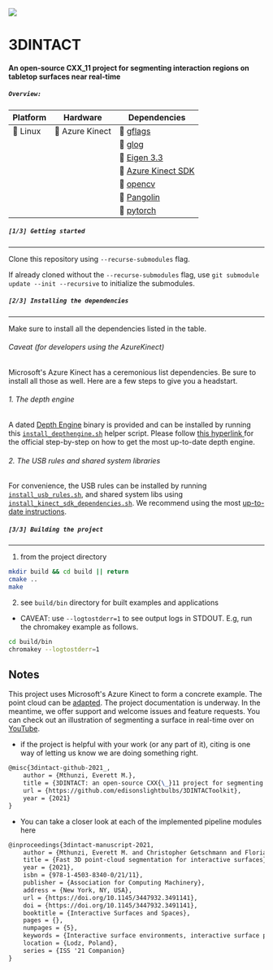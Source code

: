![](https://github.com/edisonslightbulbs/traceless/blob/develop/doc/figures/README_illustration.png)

# 3DINTACT

#### An open-source CXX\_11 project for segmenting interaction regions on tabletop surfaces near real-time

##### `Overview:`

|   Platform |   Hardware	|  Dependencies 	|
|---	|---	|---	|
|   :white_square_button: Linux	|   :white_square_button: Azure Kinect 	| :white_square_button: [ gflags](https://github.com/gflags/gflags)	|
|| |  :white_square_button: [ glog ](https://github.com/google/glog)  	|
|| |  :white_square_button: [ Eigen 3.3 ](https://gitlab.com/libeigen/eigen.git) |
||| :white_square_button:  [ Azure Kinect SDK ](https://github.com/microsoft/Azure-Kinect-Sensor-SDK) |
||| :white_square_button:  [ opencv ](https://github.com/opencv/opencv) |
||| :white_square_button:  [ Pangolin ](https://github.com/stevenlovegrove/Pangolin) |
||| :white_square_button:  [ pytorch ](https://github.com/pytorch/pytorch) |

##### `[1/3] Getting started`

***

Clone this repository using `--recurse-submodules` flag.

If already cloned without the `--recurse-submodules` flag,  use `git submodule update --init --recursive` to initialize the submodules.

##### `[2/3] Installing the dependencies`

***

Make sure to install all the dependencies listed in the table.

###### Caveat (for developers using the AzureKinect)

Microsoft's Azure Kinect has a ceremonious list dependencies. Be sure to install all those as well. Here are a few steps to give you a headstart.

###### 1. The depth engine

A dated [Depth Engine](https://github.com/microsoft/Azure-Kinect-Sensor-SDK/blob/develop/docs/depthengine.md) binary is provided and can be installed by running this [`install_depthengine.sh`](./scripts/) helper script. Please follow [ this hyperlink ](https://github.com/microsoft/Azure-Kinect-Sensor-SDK/blob/develop/docs/depthengine.md) for the official step-by-step on how to get the most up-to-date depth engine.

###### 2. The USB rules and shared system libraries

For convenience, the USB rules can be installed by running [`install_usb_rules.sh`](./scripts/), and shared system libs using  [`install_kinect_sdk_dependencies.sh`](./scripts/). We recommend using the most [up-to-date instructions](https://github.com/microsoft/Azure-Kinect-Sensor-SDK/blob/develop/docs/usage.md).

##### `[3/3] Building the project`

***

1.  from the project directory

```bash
mkdir build && cd build || return
cmake ..
make
```

2.  see `build/bin` directory for built examples and applications

*   CAVEAT: use `--logtostderr=1` to see output logs in STDOUT. E.g, run the chromakey example as follows.

```bash
cd build/bin
chromakey --logtostderr=1
```

## Notes

This project uses Microsoft's Azure Kinect to form a concrete example. The point cloud can be [adapted](/doc/README.md).
The project documentation is underway. In the meantime, we offer support and welcome issues and feature requests. You can check out an illustration of segmenting a surface in real-time over on [YouTube](https://www.youtube.com/watch?v=wdg6U8jZmpU\&ab_channel=edisonslightbulbs).

*   if the project is helpful with your work (or any part of it),  citing is one way of letting us know we are doing something right.

```tex
@misc{3dintact-github-2021_,
    author = {Mthunzi, Everett M.},
    title = {3DINTACT: an open-source CXX{\_}11 project for segmenting interaction regions on tabletop surfaces near real-time},
    url = {https://github.com/edisonslightbulbs/3DINTACToolkit},
    year = {2021}
}
```

*   You can take a closer look at each of the implemented pipeline modules here

```tex
@inproceedings{3dintact-manuscript-2021,
    author = {Mthunzi, Everett M. and Christopher Getschmann and Florian Echtler},
    title = {Fast 3D point-cloud segmentation for interactive surfaces},
    year = {2021},
    isbn = {978-1-4503-8340-0/21/11},
    publisher = {Association for Computing Machinery},
    address = {New York, NY, USA},
    url = {https://doi.org/10.1145/3447932.3491141},
    doi = {https://doi.org/10.1145/3447932.3491141},
    booktitle = {Interactive Surfaces and Spaces},
    pages = {},
    numpages = {5},
    keywords = {Interactive surface environments, interactive surface prototypes, UML-based framework},
    location = {Lodz, Poland},
    series = {ISS '21 Companion}
}
```
